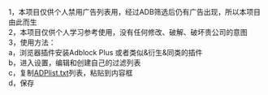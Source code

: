1，本项目仅供个人禁用广告列表用，经过ADB筛选后仍有广告出现，所以本项目由此而生  
2，本项目仅供个人学习参考使用，没有任何修改、破解、破坏贵公司的意图  
3，使用方法：  
	a，浏览器插件安装Adblock Plus 或者类似&衍生&同类的插件  
	b，进入设置，编辑和创建自己的过滤列表  
	c，复制[ADPlist.txt](https://raw.githubusercontent.com/Kezry/Chrome-Explore/master/Adblock%20Plus/ADPlist.txt)列表，粘贴到内容框  
    d，保存   
